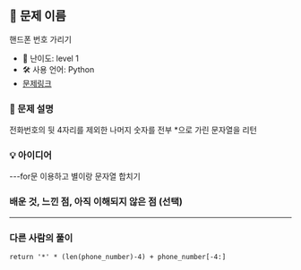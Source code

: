 ## 📘 문제 이름

핸드폰 번호 가리기

- 🧩 난이도: level 1
- 🛠 사용 언어: Python
- [문제링크](https://school.programmers.co.kr/learn/courses/30/lessons/12948)

### 🧠 문제 설명

전화번호의 뒷 4자리를 제외한 나머지 숫자를 전부 \*으로 가린 문자열을 리턴

### 💡 아이디어

---for문 이용하고 별이랑 문자열 합치기

### 배운 것, 느낀 점, 아직 이해되지 않은 점 (선택)

---

### 다른 사람의 풀이

`return '*' * (len(phone_number)-4) + phone_number[-4:]`

